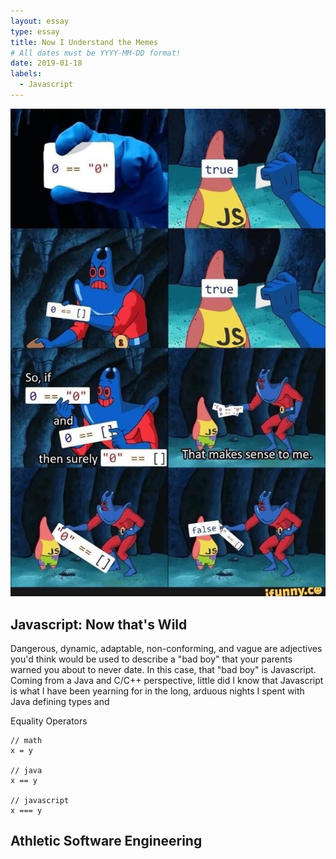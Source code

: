 ```yaml
---
layout: essay
type: essay
title: Now I Understand the Memes
# All dates must be YYYY-MM-DD format!
date: 2019-01-18
labels:
  - Javascript
---
```


<img class="ui left floated image" src="../images/jsmeme.jpg">

##  Javascript: Now that's Wild

Dangerous, dynamic, adaptable, non-conforming, and vague are adjectives you'd think would be used to describe a "bad boy" that your parents warned you about to never date. In this case, that "bad boy" is Javascript. Coming from a Java and C/C++ perspective, little did I know that Javascript is what I have been yearning for in the long, arduous nights I spent with Java defining types and 


Equality Operators
```
// math
x = y

// java
x == y

// javascript
x === y

```

## Athletic Software Engineering


